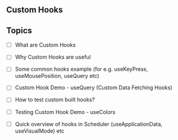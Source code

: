 ## Custom Hooks

## Topics
- [ ] What are Custom Hooks
- [ ] Why Custom Hooks are useful
- [ ] Some common hooks example (for e.g. useKeyPress, useMousePosition, useQuery etc)
- [ ] Custom Hook Demo - useQuery (Custom Data Fetching Hooks)
- [ ] How to test custom built hooks?
- [ ] Testing Custom Hook Demo - useColors
- [ ] Quick overview of hooks in Scheduler (useApplicationData, useVisualMode) etc


